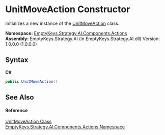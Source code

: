 # UnitMoveAction Constructor 
 

Initializes a new instance of the <a href="T_EmptyKeys_Strategy_AI_Components_Actions_UnitMoveAction">UnitMoveAction</a> class.

**Namespace:**&nbsp;<a href="N_EmptyKeys_Strategy_AI_Components_Actions">EmptyKeys.Strategy.AI.Components.Actions</a><br />**Assembly:**&nbsp;EmptyKeys.Strategy.AI (in EmptyKeys.Strategy.AI.dll) Version: 1.0.0.0 (1.0.0.0)

## Syntax

**C#**<br />
``` C#
public UnitMoveAction()
```


## See Also


#### Reference
<a href="T_EmptyKeys_Strategy_AI_Components_Actions_UnitMoveAction">UnitMoveAction Class</a><br /><a href="N_EmptyKeys_Strategy_AI_Components_Actions">EmptyKeys.Strategy.AI.Components.Actions Namespace</a><br />
